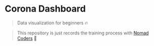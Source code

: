 # Corona Dashboard

> Data visualization for beginners 🔥

> This repository is just records the training process with [Nomad Coders](https://nomadcoders.co/data-viz-for-beginners) 🚀
